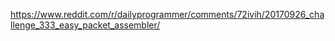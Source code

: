 https://www.reddit.com/r/dailyprogrammer/comments/72ivih/20170926_challenge_333_easy_packet_assembler/
